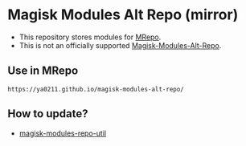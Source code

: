 # Magisk Modules Alt Repo (mirror)
- This repository stores modules for [MRepo](https://github.com/ya0211/MRepo).
- This is not an officially supported [Magisk-Modules-Alt-Repo](https://github.com/Magisk-Modules-Alt-Repo).

## Use in MRepo
```
https://ya0211.github.io/magisk-modules-alt-repo/
```

## How to update?
- [magisk-modules-repo-util](https://github.com/ya0211/magisk-modules-repo-util.git)

